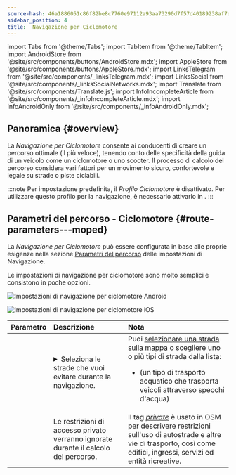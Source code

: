```yaml
---
source-hash: 46a1886051c86f82be8c7760e97112a93aa73290d7f57d40189238af7d9e4f39
sidebar_position: 4
title:  Navigazione per Ciclomotore
---
```

import Tabs from '@theme/Tabs';
import TabItem from '@theme/TabItem';
import AndroidStore from '@site/src/components/buttons/AndroidStore.mdx';
import AppleStore from '@site/src/components/buttons/AppleStore.mdx';
import LinksTelegram from '@site/src/components/_linksTelegram.mdx';
import LinksSocial from '@site/src/components/_linksSocialNetworks.mdx';
import Translate from '@site/src/components/Translate.js';
import InfoIncompleteArticle from '@site/src/components/_infoIncompleteArticle.mdx';
import InfoAndroidOnly from '@site/src/components/_infoAndroidOnly.mdx';



## Panoramica {#overview}

La *Navigazione per Ciclomotore* consente ai conducenti di creare un percorso ottimale (il più veloce), tenendo conto delle specificità della guida di un veicolo come un ciclomotore o uno scooter. Il processo di calcolo del percorso considera vari fattori per un movimento sicuro, confortevole e legale su strade o piste ciclabili.

:::note
Per impostazione predefinita, il *Profilo Ciclomotore* è disattivato. Per utilizzare questo profilo per la navigazione, è necessario attivarlo in *<Translate android="true" ids="shared_string_menu,shared_string_settings,application_profiles"/>*.
:::


## Parametri del percorso - Ciclomotore {#route-parameters---moped}

La *Navigazione per Ciclomotore* può essere configurata in base alle proprie esigenze nella sezione [Parametri del percorso](../guidance/navigation-settings.md#route-parameters) delle impostazioni di Navigazione.

Le impostazioni di navigazione per ciclomotore sono molto semplici e consistono in poche opzioni.

<Tabs groupId="operating-systems" queryString="current-os">

<TabItem value="android" label="Android">

![Impostazioni di navigazione per ciclomotore Android](@site/static/img/navigation/routing/moped_routing_andr.png)

</TabItem>

<TabItem value="ios" label="iOS">

![Impostazioni di navigazione per ciclomotore iOS](@site/static/img/navigation/routing/moped_routing_ios.png)

</TabItem>

</Tabs>

| Parametro | Descrizione | Nota |
|:------------|:---------------|:---------------|
| *<Translate android="true" ids="impassable_road"/>* | <details><summary> Seleziona le strade che vuoi evitare durante la navigazione. </summary>![Evita strade Android](@site/static/img/navigation/routing/avoid_moped_android.png) </details> | Puoi [selezionare una strada sulla mappa](../../map/map-context-menu/#avoid-road) o scegliere uno o più tipi di strada dalla lista: <ul><li>[<Translate android="true" ids="routing_attr_avoid_ferries_name"/>](https://wiki.openstreetmap.org/wiki/Ferries) (un tipo di trasporto acquatico che trasporta veicoli attraverso specchi d'acqua)</li></ul>|
| *<Translate android="true" ids="routing_attr_allow_private_name"/>* | Le restrizioni di accesso privato verranno ignorate durante il calcolo del percorso. | Il tag *[private](https://wiki.openstreetmap.org/wiki/Key:access)* è usato in OSM per descrivere restrizioni sull'uso di autostrade e altre vie di trasporto, così come edifici, ingressi, servizi ed entità ricreative. |
